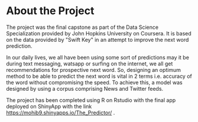 # About the Project

The project was the final capstone as part of the Data Science Specialization provided by John Hopkins University on Coursera. It is based on the data provided by "Swift Key" in an attempt to improve the next word prediction.

In our daily lives, we all have been using some sort of predictions may it be during text messaging, watsapp or surfing on the internet, we all get recommendations for prospective next word. So, designing an optimum method to be able to predict the next word is vital in 2 terms i.e. accuracy of the word without compromising the speed. To achieve this, a model was designed by using a corpus comprising News and Twitter feeds.

The project has been completed using R on Rstudio with the final app deployed on ShinyApp with the link https://mohib9.shinyapps.io/The_Predictor/ .

